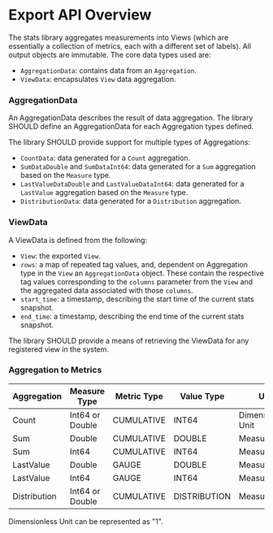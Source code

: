 # Export API Overview
The stats library aggregates measurements into Views (which are essentially a collection of
metrics, each with a different set of labels). All output objects are immutable. The core data 
types used are:
* `AggregationData`: contains data from an `Aggregation`.
* `ViewData`: encapsulates `View` data aggregation.

### AggregationData
An AggregationData describes the result of data aggregation. The library SHOULD define an
AggregationData for each Aggregation types defined.

The library SHOULD provide support for multiple types of Aggregations:
* `CountData`: data generated for a `Count` aggregation.
* `SumDataDouble` and `SumDataInt64`: data generated for a `Sum` aggregation based on the `Measure`
type.
* `LastValueDataDouble` and `LastValueDataInt64`: data generated for a `LastValue` aggregation based 
on the `Measure` type.
* `DistributionData`: data generated for a `Distribution` aggregation.

### ViewData
A ViewData is defined from the following:
* `View`: the exported `View`.
* `rows`: a map of repeated tag values, and, dependent on Aggregation type in the `View` an
`AggregationData` object. These contain the respective tag values corresponding to the `columns`
parameter from the `View` and the aggregated data associated with those `columns`.
* `start_time`: a timestamp, describing the start time of the current stats snapshot.
* `end_time`: a timestamp, describing the end time of the current stats snapshot.

The library SHOULD provide a means of retrieving the ViewData for any registered view in the system.

### Aggregation to Metrics

| Aggregation  | Measure Type    | Metric Type  | Value Type   | Unit               |
|--------------|-----------------|--------------|--------------|--------------------|
| Count        | Int64 or Double | CUMULATIVE   | INT64        | Dimensionless Unit |
| Sum          | Double          | CUMULATIVE   | DOUBLE       | Measure Unit       |
| Sum          | Int64           | CUMULATIVE   | INT64        | Measure Unit       |
| LastValue    | Double          | GAUGE        | DOUBLE       | Measure Unit       |
| LastValue    | Int64           | GAUGE        | INT64        | Measure Unit       |
| Distribution | Int64 or Double | CUMULATIVE   | DISTRIBUTION | Measure Unit       |

Dimensionless Unit can be represented as "1".